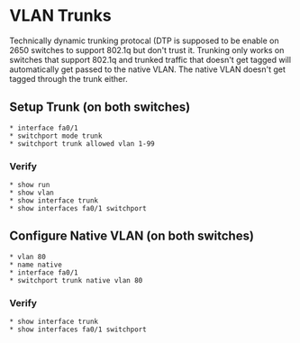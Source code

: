 # VLAN Trunks

Technically dynamic trunking protocal (DTP is supposed to be enable on 2650 switches to support 802.1q but don't trust it.  Trunking only works on switches that support 802.1q and trunked traffic that doesn't get tagged will automatically get passed to the native VLAN.  The native VLAN doesn't get tagged through the trunk either.

## Setup Trunk (on both switches)

	* interface fa0/1
	* switchport mode trunk
	* switchport trunk allowed vlan 1-99
	
### Verify
	
	* show run
	* show vlan
	* show interface trunk
	* show interfaces fa0/1 switchport
	
## Configure Native VLAN (on both switches)

	* vlan 80
	* name native
	* interface fa0/1
	* switchport trunk native vlan 80
	
### Verify

	* show interface trunk
	* show interfaces fa0/1 switchport